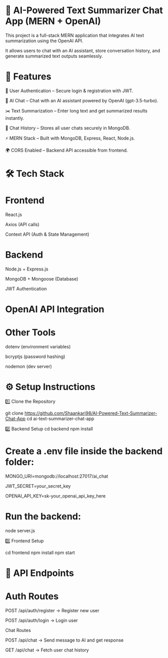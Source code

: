 # 📌 AI-Powered Text Summarizer Chat App (MERN + OpenAI)

This project is a full-stack MERN application that integrates AI text summarization using the OpenAI API.

It allows users to chat with an AI assistant, store conversation history, and generate summarized text outputs seamlessly.

# 🚀 Features

🔐 User Authentication – Secure login & registration with JWT.

💬 AI Chat – Chat with an AI assistant powered by OpenAI (gpt-3.5-turbo).

✂️ Text Summarization – Enter long text and get summarized results instantly.

📜 Chat History – Stores all user chats securely in MongoDB.

⚡ MERN Stack – Built with MongoDB, Express, React, Node.js.

🌍 CORS Enabled – Backend API accessible from frontend.

# 🛠️ Tech Stack

# Frontend

React.js

Axios (API calls)

Context API (Auth & State Management)

# Backend

Node.js + Express.js

MongoDB + Mongoose (Database)

JWT Authentication

# OpenAI API Integration

# Other Tools

dotenv (environment variables)

bcryptjs (password hashing)

nodemon (dev server)

# ⚙️ Setup Instructions
1️⃣ Clone the Repository

git clone https://github.com/Shaankari98/AI-Powered-Text-Summarizer-Chat-App
cd ai-text-summarizer-chat-app

2️⃣ Backend Setup
cd backend
npm install


# Create a .env file inside the backend folder:

MONGO_URI=mongodb://localhost:27017/ai_chat

JWT_SECRET=your_secret_key

OPENAI_API_KEY=sk-your_openai_api_key_here


# Run the backend:

node server.js

3️⃣ Frontend Setup

cd frontend
npm install
npm start

# 📌 API Endpoints

# Auth Routes

POST /api/auth/register → Register new user

POST /api/auth/login → Login user

Chat Routes

POST /api/chat → Send message to AI and get response

GET /api/chat → Fetch user chat history


